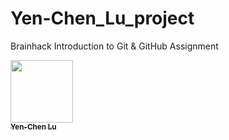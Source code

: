 # Yen-Chen_Lu_project
Brainhack Introduction to Git &amp; GitHub Assignment

<a href="https://github.com/yenchenlu">
<img src="https://avatars.githubusercontent.com/u/71433798?s=400&v=4" width="100px;" alt=""/>
<br /><sub><b>Yen-Chen Lu</b></sub>
</a>
